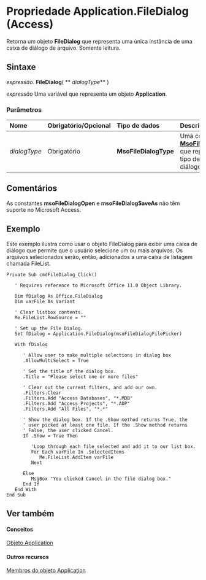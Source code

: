 
# Propriedade Application.FileDialog (Access)

Retorna um objeto  **FileDialog** que representa uma única instância de uma caixa de diálogo de arquivo. Somente leitura.


## Sintaxe

 _expressão_. **FileDialog**( ** _dialogType_** )

 _expressão_ Uma variável que representa um objeto **Application**.


### Parâmetros



|**Nome**|**Obrigatório/Opcional**|**Tipo de dados**|**Descrição**|
|:-----|:-----|:-----|:-----|
| _dialogType_|Obrigatório|**MsoFileDialogType**|Uma constante  **[MsoFileDialogType](http://msdn.microsoft.com/library/ee445a67-1193-f446-4bd2-963c07fba5ae%28Office.15%29.aspx)** que representa o tipo de caixa de diálogo.|

## Comentários

As constantes  **msoFileDialogOpen** e **msoFileDialogSaveAs** não têm suporte no Microsoft Access.


## Exemplo

Este exemplo ilustra como usar o objeto FileDialog para exibir uma caixa de diálogo que permite que o usuário selecione um ou mais arquivos. Os arquivos selecionados serão, então, adicionados a uma caixa de listagem chamada FileList.


```
Private Sub cmdFileDialog_Click() 
  
   ' Requires reference to Microsoft Office 11.0 Object Library. 
 
   Dim fDialog As Office.FileDialog 
   Dim varFile As Variant 
 
   ' Clear listbox contents. 
   Me.FileList.RowSource = "" 
 
   ' Set up the File Dialog. 
   Set fDialog = Application.FileDialog(msoFileDialogFilePicker) 
 
   With fDialog 
 
      ' Allow user to make multiple selections in dialog box 
      .AllowMultiSelect = True 
             
      ' Set the title of the dialog box. 
      .Title = "Please select one or more files" 
 
      ' Clear out the current filters, and add our own. 
      .Filters.Clear 
      .Filters.Add "Access Databases", "*.MDB" 
      .Filters.Add "Access Projects", "*.ADP" 
      .Filters.Add "All Files", "*.*" 
 
      ' Show the dialog box. If the .Show method returns True, the 
      ' user picked at least one file. If the .Show method returns 
      ' False, the user clicked Cancel. 
      If .Show = True Then 
 
         'Loop through each file selected and add it to our list box. 
         For Each varFile In .SelectedItems 
            Me.FileList.AddItem varFile 
         Next 
 
      Else 
         MsgBox "You clicked Cancel in the file dialog box." 
      End If 
   End With 
End Sub
```


## Ver também


#### Conceitos


[Objeto Application](aefb0713-97e6-e2c7-e530-8fd2e1316a55.md)
#### Outros recursos


[Membros do objeto Application](3ab5276c-d52a-72a9-244c-ec92ead48811.md)